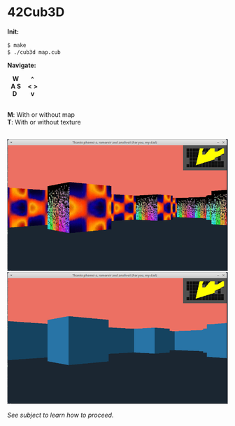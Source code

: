 # 42Cub3D


**Init:**</br>
```
$ make 
$ ./cub3d map.cub 
```

**Navigate:**</br>

&nbsp;&nbsp;&nbsp;**W**&nbsp;&nbsp;&nbsp;&nbsp;&nbsp;&nbsp;&nbsp;**^**</br>
&nbsp;&nbsp;**A S**&nbsp;&nbsp;&nbsp;&nbsp;**<**&nbsp;**>**</br>
&nbsp;&nbsp;&nbsp;**D**&nbsp;&nbsp;&nbsp;&nbsp;&nbsp;&nbsp;&nbsp;&nbsp;**v**</br></br>

**M**: With or without map</br>
**T**: With or without texture</br></br>


![1](scene/cub01.png)
![2](scene/cub02.png)

*See subject to learn how to proceed.*
